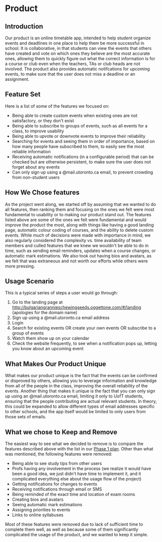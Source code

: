 # Product
## Introduction
Our product is an online timetable app, intended to help student organize events and deadlines in one place to help them be more successful in school. It is collaborative, in that students can view the events that others have created and vote on which ones they believe are the most accurate ones, allowing them to quickly figure out what the correct information is for a course or club even when the teachers, TAs or club heads are not involved. The product also provides automatic notifcations for upcoming events, to make sure that the user does not miss a deadline or an assignment.

## Feature Set
Here is a list of some of the features we focused on:
 * Being able to create custom events when existing ones are not satisfactory, or they don't exist
 * Being able to subscribe to groups of events, such as all events for a class, to improve usability
 * Being able to upvote or downvote events to improve their reliability
 * Searching for events and seeing them in order of importance, based on how many people have subscribed to them, to easily see the most reliable information
 * Receiving automatic notifications (in a configurable period) that can be checked but are otherwise persistent, to make sure the user does not forget about any events
 * Can only sign up using a @mail.utoronto.ca email, to prevent crowding from non-student users

## How We Chose features
As the project went along, we started off by assuming that we wanted to do all features, then ranking them and focusing on the ones we felt were most fundamental to usability or to making our product stand out. The features listed above are some of the ones we felt were fundamental and would improve the product the most, along with things like having a good landing page, automatic colour coding of courses, and the ability to delete custom events. While much of decisions were made with importance in mind, we also regularly considered the complexity vs. time availability of team members and culled features that we knew we wouldn't be able to do in time, such as sending email reminders, updates when a course changes, or automatic mark estimations. We also took out having bios and avatars, as we felt that was extraneous and not worth our efforts while others were more pressing.

## Usage Scenario
This is a typical series of steps a user would go through:
 1. Go to the landing page at http://bulgariangrannieschewingseeds.oggettone.com/#/landing (apologies for the domain name)
 2. Sign up using a @mail.utoronto.ca email address
 3. Login
 4. Search for existing events OR create your own events OR subscribe to a group of events
 5. Watch them show up on your calendar
 6. Check the website frequently, to see when a notification pops up, letting you know about an upcoming event

## What Makes Our Product Unique
What makes our product unique is the fact that the events can be confirmed or disproved by others, allowing you to leverage information and knowledge from all of the people in the class, improving the overall reliability of the events. Another thing that makes it unique is the fact that you can only sign up using an @mail.utoronto.ca email, limiting it only to UofT students, ensuring that the people contributing are actual relevant students. In theory, this could be expanded to allow different types of email addresses specific to other schools, and the app itself would be limited to only users from those sets of emails.

## What we chose to Keep and Remove
The easiest way to see what we decided to remove is to compare the features described above with the list in our [Phase 1 plan](https://github.com/csc301-fall2014/Proj-Evening-Team12-repo/blob/master/Phase1/Project%20Deliverables.md). Other than what was mentioned, the following features were removed:
 * Being able to see study tips from other users
 * Profs having any involvement in the process (we realize it would have been a good idea, we just didn't have time to implement it, and it complicated everything else about the usage flow of the project)
 * Getting notifications for changes to events
 * Receiving notifications through email or SMS
 * Being reminded of the exact time and location of exam rooms
 * Creating bios and avatars
 * Seeing automatic mark estimations
 * Assigning priorities to events
 * Links to online syllabuses

Most of these features were removed due to lack of sufficient time to complete them well, as well as because some of them significantly complicated the usage of the product, and we wanted to keep it simple.
